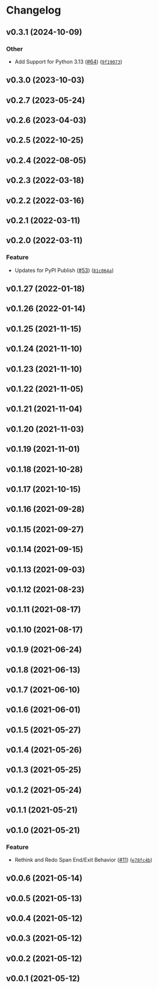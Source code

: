 # Changelog

<!--next-version-placeholder-->

## v0.3.1 (2024-10-09)

### Other

* Add Support for Python 3.13 ([#64](https://github.com/WIPACrepo/wipac-telemetry/issues/64)) ([`9f19073`](https://github.com/WIPACrepo/wipac-telemetry/commit/9f19073ea5b3d6ca9fd2b83355b842fd2330ec83))

## v0.3.0 (2023-10-03)



## v0.2.7 (2023-05-24)


## v0.2.6 (2023-04-03)


## v0.2.5 (2022-10-25)


## v0.2.4 (2022-08-05)


## v0.2.3 (2022-03-18)


## v0.2.2 (2022-03-16)


## v0.2.1 (2022-03-11)


## v0.2.0 (2022-03-11)
### Feature
* Updates for PyPI Publish ([#53](https://github.com/WIPACrepo/wipac-telemetry/issues/53)) ([`81c064a`](https://github.com/WIPACrepo/wipac-telemetry/commit/81c064aa377c401843592d79321ba7e2f7e69c3b))

## v0.1.27 (2022-01-18)


## v0.1.26 (2022-01-14)


## v0.1.25 (2021-11-15)


## v0.1.24 (2021-11-10)


## v0.1.23 (2021-11-10)


## v0.1.22 (2021-11-05)


## v0.1.21 (2021-11-04)


## v0.1.20 (2021-11-03)


## v0.1.19 (2021-11-01)


## v0.1.18 (2021-10-28)


## v0.1.17 (2021-10-15)


## v0.1.16 (2021-09-28)


## v0.1.15 (2021-09-27)


## v0.1.14 (2021-09-15)


## v0.1.13 (2021-09-03)


## v0.1.12 (2021-08-23)


## v0.1.11 (2021-08-17)


## v0.1.10 (2021-08-17)


## v0.1.9 (2021-06-24)


## v0.1.8 (2021-06-13)


## v0.1.7 (2021-06-10)


## v0.1.6 (2021-06-01)


## v0.1.5 (2021-05-27)


## v0.1.4 (2021-05-26)


## v0.1.3 (2021-05-25)


## v0.1.2 (2021-05-24)


## v0.1.1 (2021-05-21)


## v0.1.0 (2021-05-21)
### Feature
* Rethink and Redo Span End/Exit Behavior ([#11](https://github.com/WIPACrepo/wipac-telemetry-prototype/issues/11)) ([`e78fc4b`](https://github.com/WIPACrepo/wipac-telemetry-prototype/commit/e78fc4b30afe3afaceede4bfe097628a6289c602))

## v0.0.6 (2021-05-14)


## v0.0.5 (2021-05-13)


## v0.0.4 (2021-05-12)


## v0.0.3 (2021-05-12)


## v0.0.2 (2021-05-12)


## v0.0.1 (2021-05-12)

